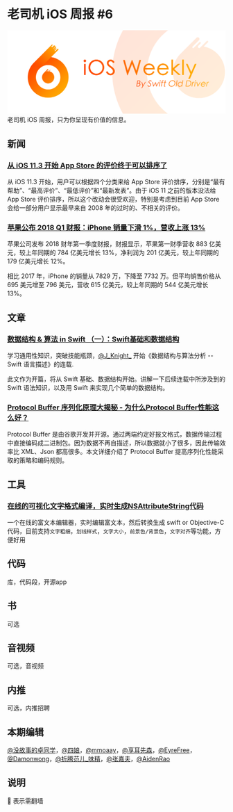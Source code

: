 # 老司机 iOS 周报 #6

![ios-weekly](../assets/ios-weekly.png)
老司机 iOS 周报，只为你呈现有价值的信息。

## 新闻

### [从 iOS 11.3 开始 App Store 的评价终于可以排序了](https://juejin.im/post/5a6e79e9f265da3e33049550)

从 iOS 11.3 开始，用户可以根据四个分类来给 App Store 评价排序，分别是“最有帮助”、“最高评价”、“最低评价”和“最新发表”。由于 iOS 11 之前的版本没法给 App Store 评价排序，所以这个改动会很受欢迎，特别是考虑到目前 App Store 会给一部分用户显示最早来自 2008 年的过时的、不相关的评价。

### [苹果公布 2018 Q1 财报：iPhone 销量下滑 1%，营收上涨 13%](https://www.apple.com/newsroom/2018/02/apple-reports-first-quarter-results/)

苹果公司发布 2018 财年第一季度财报，财报显示，苹果第一财季营收 883 亿美元，较上年同期的 784 亿美元增长 13%，净利润为 201 亿美元，较上年同期的 179 亿美元增长 12%。

相比 2017 年，iPhone 的销量从 7829 万，下降至 7732 万。但平均销售价格从 695 美元增至 796 美元，营收 615 亿美元，较上年同期的 544 亿美元增长 13%。

## 文章

### [数据结构 & 算法 in Swift （一）：Swift基础和数据结构](https://juejin.im/post/5a7096fa6fb9a01cb64f163b)

学习通用性知识，突破技能瓶颈，[@J_Knight_](https://weibo.com/u/1929625262) 开始《数据结构与算法分析 -- Swift 语言描述》的连载.

此文作为开篇，将从 Swift 基础、数据结构开始。讲解一下后续连载中所涉及到的 Swift 语法知识，以及用 Swift 来实现几个简单的数据结构。

### [Protocol Buffer 序列化原理大揭秘 - 为什么Protocol Buffer性能这么好？](http://blog.csdn.net/carson_ho/article/details/70568606)

Protocol Buffer 是由谷歌开发并开源。通过两端约定好报文格式，数据传输过程中直接编码成二进制包。因为数据不再自描述，所以数据就小了很多，因此传输效率比 XML、Json 都高很多。本文详细介绍了 Protocol Buffer 提高序列化性能采取的策略和编码规则。

## 工具

### [在线的可视化文字格式编译，实时生成NSAttributeString代码](https://andresinaka.github.io/Transformer/)

一个在线的富文本编辑器，实时编辑富文本，然后转换生成 swift or Objective-C 代码，目前支持`文字粗细`，`划线样式`，`文字大小`，`前景色/背景色`，`文字对齐`等功能，方便好用

## 代码

库，代码段，开源app

## 书

可选

## 音视频

可选，音视频

## 内推

可选，内推招聘

## 本期编辑

[@没故事的卓同学](https://weibo.com/1926303682/profile)，[@四娘](https://kemchenj.github.io)，[@mmoaay](https://weibo.com/u/1302422271)，[@享耳先森](https://github.com/iblacksun)，[@EyreFree](https://weibo.com/eyrefree777)，[@Damonwong](https://weibo.com/damonone)，[@折腾范儿_味精](http://weibo.com/agvicking)，[@张嘉夫](https://weibo.com/2949394297)，[@AidenRao](https://weibo.com/AidenRao)

## 说明

🚧 表示需翻墙
